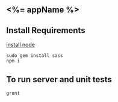 ## <%= appName %>

## Install Requirements

[install node](https://nodejs.org/download/)

```
sudo gem install sass
npm i
```

## To run server and unit tests

```
grunt
``` 